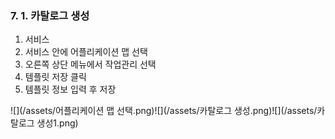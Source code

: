 ### 7. 1. 카탈로그 생성

1. 서비스
2. 서비스 안에 어플리케이션 맵 선택
3. 오른쪽 상단 메뉴에서 작업관리 선택
4. 템플릿 저장 클릭
5. 템플릿 정보 입력 후 저장 

![](/assets/어플리케이션 맵 선택.png)![](/assets/카탈로그 생성.png)![](/assets/카탈로그 생성1.png)

